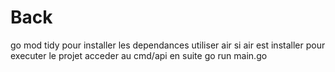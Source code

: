 # Back


go mod tidy pour installer les dependances 
utiliser air si air est installer pour executer le projet 
acceder au cmd/api en suite go run main.go
